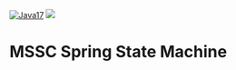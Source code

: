 [![Java17](https://img.shields.io/badge/java-17-green)](https://www.oracle.com/java/technologies/javase/jdk17-archive-downloads.html)
[![](https://jitpack.io/v/andre-s-nascimento/mssc-brewery-bom.svg)](https://jitpack.io/#andre-s-nascimento/mssc-brewery-bom)
# MSSC Spring State Machine